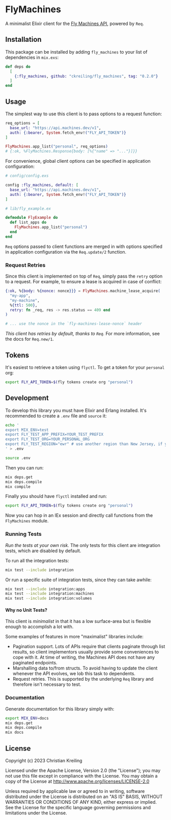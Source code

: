# FlyMachines

A minimalist Elixir client for the
[Fly Machines API](https://docs.machines.dev/swagger/index.html), powered by
`Req`.

## Installation

This package can be installed by adding `fly_machines` to your list of
dependencies in `mix.exs`:

```elixir
def deps do
  [
    {:fly_machines, github: "ckreiling/fly_machines", tag: "0.2.0"}
  ]
end
```

## Usage

The simplest way to use this client is to pass options to a request function:

```elixir
req_options = [
  base_url: "https://api.machines.dev/v1",
  auth: {:bearer, System.fetch_env!("FLY_API_TOKEN")}
]

FlyMachines.app_list("personal", req_options)
# {:ok, %FlyMachines.Response{body: [%{"name" => "..."}]}}
```

For convenience, global client options can be specified in application
configuration:

```elixir
# config/config.exs

config :fly_machines, default: [
  base_url: "https://api.machines.dev/v1",
  auth: {:bearer, System.fetch_env!("FLY_API_TOKEN")}
]

# lib/fly_example.ex

defmodule FlyExample do
  def list_apps do
    FlyMachines.app_list("personal")
  end
end
```

`Req` options passed to client functions are merged in with options specified in
application configuration via the `Req.update/2` function.

### Request Retries

Since this client is implemented on top of `Req`, simply pass the `retry` option
to a request. For example, to ensure a lease is acquired in case of conflict:

```elixir
{:ok, %{body: %{nonce: nonce}}} = FlyMachines.machine_lease_acquire(
  "my-app",
  "my-machine",
  %{ttl: 500},
  retry: fn _req, res -> res.status == 409 end
)

# ... use the nonce in the `fly-machines-lease-nonce` header
```

_This client has retries by default, thanks to `Req`._ For more information, see
the docs for `Req.new/1`.

## Tokens

It's easiest to retrieve a token using `flyctl`. To get a token for your
`personal` org:

```bash
export FLY_API_TOKEN=$(fly tokens create org "personal")
```

## Development

To develop this library you must have Elixir and Erlang installed. It's
recommended to create a `.env` file and `source` it:

```bash
echo '
export MIX_ENV=test
export FLY_TEST_APP_PREFIX=YOUR_TEST_PREFIX
export FLY_TEST_ORG=YOUR_PERSONAL_ORG
export FLY_TEST_REGION="ewr" # use another region than New Jersey, if you want
' > .env

source .env
```

Then you can run:

```bash
mix deps.get
mix deps.compile
mix compile
```

Finally you should have `flyctl` installed and run:

```bash
export FLY_API_TOKEN=$(fly tokens create org "personal")
```

Now you can hop in an IEx session and directly call functions from the
`FlyMachines` module.

### Running Tests

_Run the tests at your own risk._ The only tests for this client are integration
tests, which are disabled by default.

To run all the integration tests:

```bash
mix test --include integration
```

Or run a specific suite of integration tests, since they can take awhile:

```bash
mix test --include integration:apps
mix test --include integration:machines
mix test --include integration:volumes
```

#### Why no Unit Tests?

This client is _minimalist_ in that it has a low surface-area but is flexible
enough to accomplish a lot with.

Some examples of features in more "maximalist" libraries include:

- Pagination support. Lots of APIs require that clients paginate through list
  results, so client implementors usually provide some conveniences to cope with
  it. At time of writing, the Machines API does not have any paginated
  endpoints.
- Marshalling data to/from structs. To avoid having to update the client
  whenever the API evolves, we lob this task to dependents.
- Request retries. This is supported by the underlying `Req` library and
  therefore isn't necessary to test.

### Documentation

Generate documentation for this library simply with:

```bash
export MIX_ENV=docs
mix deps.get
mix deps.compile
mix docs
```

## License

Copyright (c) 2023 Christian Kreiling

Licensed under the Apache License, Version 2.0 (the "License"); you may not use this file except in compliance with the License. You may obtain a copy of the License at http://www.apache.org/licenses/LICENSE-2.0

Unless required by applicable law or agreed to in writing, software distributed under the License is distributed on an "AS IS" BASIS, WITHOUT WARRANTIES OR CONDITIONS OF ANY KIND, either express or implied. See the License for the specific language governing permissions and limitations under the License.
